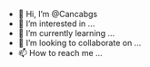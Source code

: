 - 👋 Hi, I’m @Cancabgs
- 👀 I’m interested in ...
- 🌱 I’m currently learning ...
- 💞️ I’m looking to collaborate on ...
- 📫 How to reach me ...

<!---
Cancabgs/Cancabgs is a ✨ special ✨ repository because its `README.md` (this file) appears on your GitHub profile.
You can click the Preview link to take a look at your changes.
--->
